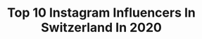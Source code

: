 ---
title: Top 10 Instagram Influencers In Switzerland In 2020
description: >-
  Find top Instagram influencers in Switzerland in 2020. Most popular hashtags: #love #zurich #schweiz #happy.
platform: Instagram
profiles:
  - username: "firatelvito"
    fullname: >-
      „ANNE“
    location: "Switzerland"
    followers: 411712
    engagement: 2939
    commentsToLikes: 0.100934
    id: ck8wfy2hogftv0j78cq2w7qoh
    verified: false
    hashtags: "#applewatch, #foryou, #newiphone, #iphonegive"
  - username: "mirjana__mija"
    fullname: >-
      Mira-Mija
    location: "Switzerland"
    followers: 6123
    engagement: 1649
    commentsToLikes: 0.096152
    id: ck8td6up624t90j78jxw1bdqq
    verified: false
    hashtags: "#beuty, #likes, #selflove, #therubinrose"
  - username: "jontsch13"
    fullname: >-
      Jonathan «Jontsch» Schächter
    location: "Switzerland"
    followers: 6459
    engagement: 1576
    commentsToLikes: 0.166129
    id: ck5zxeupy7vmn0i14psovs1b9
    verified: false
    hashtags: "#risingstars, #band, #sihlcity, #jury"
  - username: "rahelanastasia_ifbbpro"
    fullname: >-
      Rahel Cucchia IFBB PRO
    location: "Switzerland"
    followers: 9914
    engagement: 1262
    commentsToLikes: 0.083125
    id: ck5hn9j4infqs0i11gmg4n0u1
    verified: false
    hashtags: "#figurepro, #romaniamusclefestpro2019, #abs, #healthy"
  - username: "rutadvinska"
    fullname: >-
      Rūta Dvinska
    location: "Switzerland"
    followers: 20878
    engagement: 1051
    commentsToLikes: 0.179710
    id: ck15ujvpxnj9d0i19encni7nf
    verified: false
    hashtags: "#ikealatvija, #womanpower, #boldandbeautiful, #ootd"
  - username: "nicolasstajic"
    fullname: >-
      NICOLAS STAJIC
    location: "Switzerland"
    followers: 78518
    engagement: 726
    commentsToLikes: 0.094614
    id: ck14i3gnydgbm0i19lsdg36op
    verified: false
    hashtags: "#concours, #screenshootnico, #exploreinari, #collaboration"
  - username: "koelve"
    fullname: >-
      Elvira 🦋
    location: "Switzerland"
    followers: 10860
    engagement: 2886
    commentsToLikes: 0.144148
    id: ck0uetn9rm8rc0i19tbe58bm9
    verified: false
    hashtags: "#love, #print, #dagny, #behappy"
  - username: "caterina_capacci_ballerina"
    fullname: >-
      Caterina Capacci
    location: "Switzerland"
    followers: 21549
    engagement: 1340
    commentsToLikes: 0.064305
    id: ck8t5gkqta3ye0j78g3y8ciij
    verified: false
    hashtags: "#ballerinaproject, #balletposition, #tanzakademiez, #balletphotoshoot"
  - username: "swissvoyagers"
    fullname: >-
      Luke & Martina | Travel couple
    location: "Switzerland"
    followers: 22960
    engagement: 930
    commentsToLikes: 0.174338
    id: ck6u9cb88wpz90j71xi7xtgek
    verified: false
    hashtags: "#communityovercompetition, #advertising, #juniqe, #juniqehome"
  - username: "sasoqua"
    fullname: >-
      ☽ ✦ Salomé ✧ ☾
    location: "Switzerland"
    followers: 23172
    engagement: 976
    commentsToLikes: 0.057447
    id: ck6u8lv4nscot0j71xybfy6wp
    verified: false
    hashtags: "#stayathome"
---